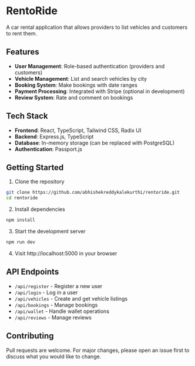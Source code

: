# RentoRide

A car rental application that allows providers to list vehicles and customers to rent them.

## Features

- **User Management**: Role-based authentication (providers and customers)
- **Vehicle Management**: List and search vehicles by city
- **Booking System**: Make bookings with date ranges
- **Payment Processing**: Integrated with Stripe (optional in development)
- **Review System**: Rate and comment on bookings

## Tech Stack

- **Frontend**: React, TypeScript, Tailwind CSS, Radix UI
- **Backend**: Express.js, TypeScript
- **Database**: In-memory storage (can be replaced with PostgreSQL)
- **Authentication**: Passport.js

## Getting Started

1. Clone the repository
```bash
git clone https://github.com/abhishekreddykalekurthi/rentoride.git
cd rentoride
```

2. Install dependencies
```bash
npm install
```

3. Start the development server
```bash
npm run dev
```

4. Visit http://localhost:5000 in your browser

## API Endpoints

- `/api/register` - Register a new user
- `/api/login` - Log in a user
- `/api/vehicles` - Create and get vehicle listings
- `/api/bookings` - Manage bookings
- `/api/wallet` - Handle wallet operations
- `/api/reviews` - Manage reviews

## Contributing

Pull requests are welcome. For major changes, please open an issue first to discuss what you would like to change. 